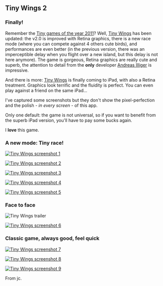 ## Tiny Wings 2

<a href="http://itunes.apple.com/us/app/tiny-wings/id417817520?mt=8"><span id="tinywings-icon"></span></a>

### Finally!

Remember the [Tiny games of the year 2011](http://blog.manbolo.com/2011/12/14/tiny-games-of-the-year)? Well, [Tiny Wings](http://itunes.apple.com/app/tiny-wings/id417817520?mt=8) has been updated: the v2.0 is improved with Retina graphics, there is a new race mode (where you can compete against 4 others cute birds), and performances are even better (in the previous version, there was an imperceptible delay when you flight over a new island, but this delay is not here anymore). The game is gorgeous, Retina graphics are really cute and superb, the attention to detail from the __only__ developer [Andreas Illiger](http://www.andreasilliger.com/) is impressive.

And there is more: [Tiny Wings](http://itunes.apple.com/app/tiny-wings-hd/id541517597?mt=8) is finally coming to iPad, with also a Retina treatment. Graphics look terrific and the fluidity is perfect. You can even play against a friend on the same iPad... 
   
I've captured some screenshots but they don't show the pixel-perfection and the polish _- in every screen -_ of this app.

Only one default: the game is not universal, so if you want to benefit from the superb iPad version, you'll have to pay some bucks again.

I __love__ this game.
 
### A new mode: Tiny race!

<a href="http://blog.manbolo.com/2012/07/18/tiny1-2048.jpg">![Tiny Wings screenshot 1](tiny1.jpg)</a>

<a href="http://blog.manbolo.com/2012/07/18/tiny2-2048.jpg">![Tiny Wings screenshot 2](tiny2.jpg)</a>

<a href="http://blog.manbolo.com/2012/07/18/tiny3-2048.jpg">![Tiny Wings screenshot 3](tiny3.jpg)</a>

<a href="http://blog.manbolo.com/2012/07/18/tiny4-2048.jpg">![Tiny Wings screenshot 4](tiny4.jpg)</a>

<a href="http://blog.manbolo.com/2012/07/18/tiny5-2048.jpg">![Tiny Wings screenshot 5](tiny5.jpg)</a>

### Face to face

![Tiny Wings trailer](tiny-daily.png)

<a href="http://blog.manbolo.com/2012/07/18/tiny6-2048.jpg">![Tiny Wings screenshot 6](tiny6.jpg)</a>

### Classic game, always good, feel quick

<a href="http://blog.manbolo.com/2012/07/18/tiny7-2048.jpg">![Tiny Wings screenshot 7](tiny7.jpg)</a>

<a href="http://blog.manbolo.com/2012/07/18/tiny8-2048.jpg">![Tiny Wings screenshot 8](tiny8.jpg)</a>

<a href="http://blog.manbolo.com/2012/07/18/tiny9-2048.jpg">![Tiny Wings screenshot 9](tiny9.jpg)</a>

From jc.